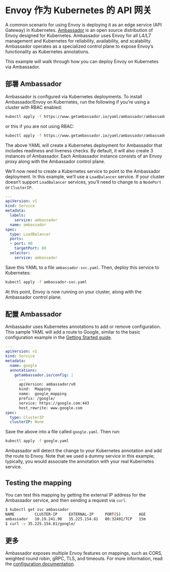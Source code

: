 # Envoy 作为 Kubernetes 的 API 网关

A common scenario for using Envoy is deploying it as an edge service (API Gateway) in Kubernetes. [Ambassador](https://www.getambassador.io) is an open source distribution of Envoy designed for Kubernetes. Ambassador uses Envoy for all L4/L7 management and Kubernetes for reliability, availability, and scalability. Ambassador operates as a specialized control plane to expose Envoy’s functionality as Kubernetes annotations.

This example will walk through how you can deploy Envoy on Kubernetes via Ambassador.

## 部署 Ambassador

Ambassador is configured via Kubernetes deployments. To install Ambassador/Envoy on Kubernetes, run the following if you’re using a cluster with RBAC enabled:

```bash
kubectl apply -f https://www.getambassador.io/yaml/ambassador/ambassador-rbac.yaml
```

or this if you are not using RBAC:

```bash
kubectl apply -f https://www.getambassador.io/yaml/ambassador/ambassador-no-rbac.yaml
```

The above YAML will create a Kubernetes deployment for Ambassador that includes readiness and liveness checks. By default, it will also create 3 instances of Ambassador. Each Ambassador instance consists of an Envoy proxy along with the Ambassador control plane.

We’ll now need to create a Kubernetes service to point to the Ambassador deployment. In this example, we’ll use a `LoadBalancer` service. If your cluster doesn’t support `LoadBalancer` services, you’ll need to change to a `NodePort` or `ClusterIP`.

```yaml
---
apiVersion: v1
kind: Service
metadata:
  labels:
    service: ambassador
  name: ambassador
spec:
  type: LoadBalancer
  ports:
  - port: 80
    targetPort: 80
  selector:
    service: ambassador
```

Save this YAML to a file `ambassador-svc.yaml`. Then, deploy this service to Kubernetes:

```bash
kubectl apply -f ambassador-svc.yaml
```

At this point, Envoy is now running on your cluster, along with the Ambassador control plane.

## 配置 Ambassador

Ambassador uses Kubernetes annotations to add or remove configuration. This sample YAML will add a route to Google, similar to the basic configuration example in the [Getting Started guide](../start.md#start).

```yaml
---
apiVersion: v1
kind: Service
metadata:
  name: google
  annotations:
    getambassador.io/config: |
      ---
      apiVersion: ambassador/v0
      kind:  Mapping
      name:  google_mapping
      prefix: /google/
      service: https://google.com:443
      host_rewrite: www.google.com
spec:
  type: ClusterIP
  clusterIP: None
```

Save the above into a file called `google.yaml`. Then run:

```bash
kubectl apply -f google.yaml
```

Ambassador will detect the change to your Kubernetes annotation and add the route to Envoy. Note that we used a dummy service in this example; typically, you would associate the annotation with your real Kubernetes service.

## Testing the mapping

You can test this mapping by getting the external IP address for the Ambassador service, and then sending a request via `curl`.

```bash
$ kubectl get svc ambassador
NAME         CLUSTER-IP     EXTERNAL-IP     PORT(S)        AGE
ambassador   10.19.241.98   35.225.154.81   80:32491/TCP   15m
$ curl -v 35.225.154.81/google/
```

## 更多

Ambassador exposes multiple Envoy features on mappings, such as CORS, weighted round robin, gRPC, TLS, and timeouts. For more information, read the [configuration documentation](https://www.getambassador.io/reference/configuration).